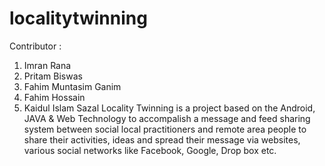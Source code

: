 localitytwinning
================
Contributor :
 1. Imran Rana
 2. Pritam Biswas
 3. Fahim Muntasim Ganim
 4. Fahim Hossain
 5. Kaidul Islam Sazal
Locality Twinning is a project based on the Android, JAVA & Web Technology to accompalish a message and feed sharing system between social local practitioners and remote area people to share their activities, ideas and spread their message via websites, various social networks like Facebook, Google, Drop box etc.
